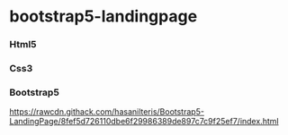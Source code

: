 # bootstrap5-landingpage

### Html5
### Css3
### Bootstrap5


https://rawcdn.githack.com/hasanilteris/Bootstrap5-LandingPage/8fef5d726110dbe6f29986389de897c7c9f25ef7/index.html
